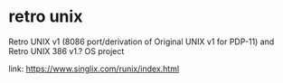 # retro unix
Retro UNIX v1 (8086 port/derivation of Original UNIX v1 for PDP-11) and Retro UNIX 386 v1.? OS project

link: https://www.singlix.com/runix/index.html

